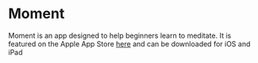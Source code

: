 # Moment

Moment is an app designed to help beginners learn to meditate. It is featured on the Apple App Store [here](https://apps.apple.com/us/app/moment-meditation/id1577435289) and can be downloaded for iOS and iPad
